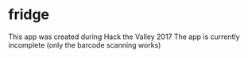 # fridge
This app was created during Hack the Valley 2017
The app is currently incomplete (only the barcode scanning works)
